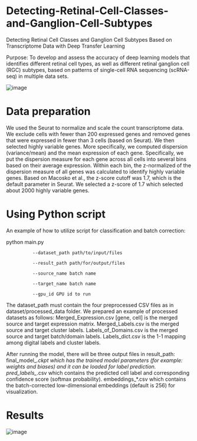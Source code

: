 # Detecting-Retinal-Cell-Classes-and-Ganglion-Cell-Subtypes
Detecting Retinal Cell Classes and Ganglion Cell Subtypes  Based on Transcriptome Data with Deep Transfer Learning

Purpose:  To  develop  and  assess  the  accuracy  of  deep  learning  models  that  identifies different  retinal  cell  types,  as  well  as  different  retinal  ganglion  cell  (RGC)  subtypes, based on patterns of single-cell RNA sequencing (scRNA-seq) in multiple data sets.

![image](https://user-images.githubusercontent.com/35179314/168642612-415a6d73-9619-4e85-b4c6-1713ae933a12.png)

# Data preparation
We used the Seurat to normalize and scale the count transcriptome data. We exclude cells with fewer than 200 expressed genes and removed genes that were expressed in fewer than 3 cells (based on Seurat). We then selected highly variable genes. More specifically, we computed dispersion (variance/mean) and the mean expression of each gene. Specifically, we put the dispersion measure for each gene across all cells into several bins based on their average expression. Within each bin, the z-normalized of the dispersion measure of all genes was calculated to identify highly variable genes. Based on Macosko et al., the z-score cutoff was 1.7, which is the default parameter in Seurat. We selected a z-score of 1.7 which selected about 2000 highly variable genes.

# Using Python script
An example of how to utilize script for classification and batch correction:

python main.py 

              --dataset_path path/to/input/files

              --result_path path/for/output/files

              --source_name batch name

              --target_name batch name

              --gpu_id GPU id to run
                           
The dataset_path must contain the four preprocessed CSV files as in dataset/processed_data folder. We prepared an example of processed datasets as follows: Merged_Expression.csv [gene, cell] is the merged source and target expression matrix. Merged_Labels.csv is the merged source and target cluster labels. Labels_of_Domains.csv is the merged source and target batch/domain labels. Labels_dict.csv is the 1-1 mapping among digital labels and cluster labels.

After running the model, there will be three output files in result_path: final_model_*.ckpt which has the trained model parameters (for example: weights and biases) and it can be loaded for label prediction. pred_labels_*.csv which contains the predicted cell label and corresponding confidence score (softmax probability). embeddings_*.csv which contains the batch-corrected low-dimensional embeddings (default is 256) for visualization.

# Results
![image](https://user-images.githubusercontent.com/35179314/168669122-1e16b110-1c79-481a-a660-bdf1c489913e.png)

